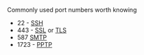 Commonly used port numbers worth knowing

- 22 - [SSH](Services.md#ssh)
- 443 - [SSL](SSL.md#ssl) or [TLS](SSL.md#tls)
- 587 [SMTP](Services.md#SMTP)
- 1723 - [PPTP](VPNs.md#pptp)
